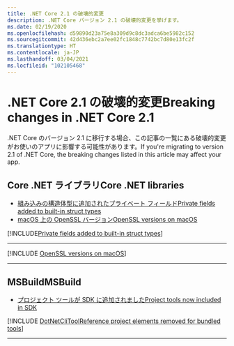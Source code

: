 ```yaml
---
title: .NET Core 2.1 の破壊的変更
description: .NET Core バージョン 2.1 の破壊的変更を挙げます。
ms.date: 02/19/2020
ms.openlocfilehash: d59890d23a75e8a309d9c8dc3adca6be5982c152
ms.sourcegitcommit: 42d436ebc2a7ee02fc1848c7742bc7d80e13fc2f
ms.translationtype: HT
ms.contentlocale: ja-JP
ms.lasthandoff: 03/04/2021
ms.locfileid: "102105468"
---
```

# <a name="breaking-changes-in-net-core-21"></a><span data-ttu-id="dea7f-103">.NET Core 2.1 の破壊的変更</span><span class="sxs-lookup"><span data-stu-id="dea7f-103">Breaking changes in .NET Core 2.1</span></span>

<span data-ttu-id="dea7f-104">.NET Core のバージョン 2.1 に移行する場合、この記事の一覧にある破壊的変更がお使いのアプリに影響する可能性があります。</span><span class="sxs-lookup"><span data-stu-id="dea7f-104">If you're migrating to version 2.1 of .NET Core, the breaking changes listed in this article may affect your app.</span></span>

## <a name="core-net-libraries"></a><span data-ttu-id="dea7f-105">Core .NET ライブラリ</span><span class="sxs-lookup"><span data-stu-id="dea7f-105">Core .NET libraries</span></span>

- [<span data-ttu-id="dea7f-106">組み込みの構造体型に追加されたプライベート フィールド</span><span class="sxs-lookup"><span data-stu-id="dea7f-106">Private fields added to built-in struct types</span></span>](#private-fields-added-to-built-in-struct-types)
- [<span data-ttu-id="dea7f-107">macOS 上の OpenSSL バージョン</span><span class="sxs-lookup"><span data-stu-id="dea7f-107">OpenSSL versions on macOS</span></span>](#openssl-versions-on-macos)

[!INCLUDE[Private fields added to built-in struct types](../../../includes/core-changes/corefx/2.1/instantiate-struct.md)]

***

[!INCLUDE [OpenSSL versions on macOS](../../../includes/core-changes/corefx/openssl-dependencies-macos.md)]

***

## <a name="msbuild"></a><span data-ttu-id="dea7f-108">MSBuild</span><span class="sxs-lookup"><span data-stu-id="dea7f-108">MSBuild</span></span>

- [<span data-ttu-id="dea7f-109">プロジェクト ツールが SDK に追加されました</span><span class="sxs-lookup"><span data-stu-id="dea7f-109">Project tools now included in SDK</span></span>](#project-tools-now-included-in-sdk)

[!INCLUDE [DotNetCliToolReference project elements removed for bundled tools](../../../includes/core-changes/msbuild/2.1/dotnetclitoolreference.md)]

***
